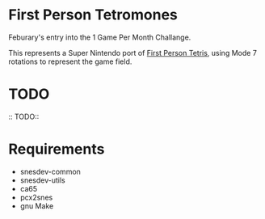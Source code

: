 First Person Tetromones
=======================

Feburary's entry into the 1 Game Per Month Challange.

This represents a Super Nintendo port of [First Person Tetris](http://firstpersontetris.com), using Mode 7 rotations to represent the game field.

TODO
====
 :: TODO::


Requirements
============
 * snesdev-common
 * snesdev-utils
 * ca65
 * pcx2snes
 * gnu Make

